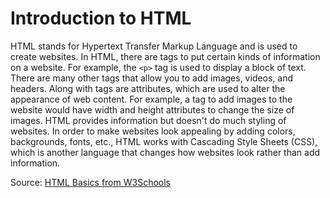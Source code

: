 # Introduction to HTML

HTML stands for Hypertext Transfer Markup Language and is used to create websites. In HTML, there are tags to put certain kinds of
information on a website. For example, the `<p>` tag is used to display a block of text. There are many other tags that allow you to add
images, videos, and headers. Along with tags are attributes, which are used to alter the appearance of web content. For example, a tag to
add images to the website would have width and height attributes to change the size of images. HTML provides information but doesn't do much
styling of websites. In order to make websites look appealing by adding colors, backgrounds, fonts, etc., HTML works with Cascading Style 
Sheets (CSS), which is another language that changes how websites look rather than add information.

Source: [HTML Basics from W3Schools](https://www.w3schools.com/html/html_attributes.asp)
